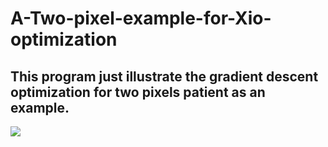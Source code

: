 # A-Two-pixel-example-for-Xio-optimization
## This program just illustrate the gradient descent optimization for two pixels patient as an example.

![](fishdda/A-Two-pixel-example-for-Xio-optimization/Figure_1.png)
